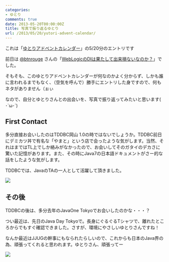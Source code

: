 ```yaml
---
categories:
- ゆとり
comments: true
date: 2013-05-20T00:00:00Z
title: 写真で振り返るゆとり
url: /2013/05/20/yutori-advent-calendar/
---
```


これは「[ゆとりアドベントカレンダー](http://atnd.org/events/39189)」の5/20分のエントリです

前日は [@btnrouge](http://twitter.com/btnrouge) さんの「[WebLogicのDIは果たして出来損ないなのか？](http://www.coppermine.jp/docs/programming/2013/05/weblogic-di.html)」でした。

そもそも、このゆとりアドベントカレンダーが何なのかよく分からず、しかも誰に言われるまでもなく、（空気を呼んで）勝手にエントリした身ですので、何もネタがありません（ぉぃ

なので、自分とゆとりさんとの出会いを、写真で振り返ってみたいと思います( ･`ω･´)

## First Contact

多分直接お会いしたのはTDDBC岡山 1.0の時ではないでしょうか。TDDBC前日にデミカツ丼で有名な「やまと」という店で会ったような気がします。当然、それはまではTL上でしか絡みがなかったので、お会いしてそのガタイのデカさに驚いた記憶があります。また、その時にJava7の日本語ドキュメントがさー的な話をしたような気がします。

TDDBCでは、JavaのTAの一人として活躍して頂きました。

<img src="http://farm9.staticflickr.com/8299/7865342634_04ee1d6462_n.jpg"/>

## その後

TDDBCの後は、多分去年のJavaOne Tokyoでお会いしたのかな・・・？

つい最近は、先日のJava Day Tokyoで。長身にぐるぐるTシャツで、離れたところからでもすぐ確認できました。さすが、環境にやさしいゆとりさんですね！

なんか最近はJJUGの幹事にもなられたらしいので、これからも日本のJava界の為、頑張ってくれると思われます。ゆとりさん、頑張ってー

<img src="http://farm8.staticflickr.com/7281/8740171565_cc77c9a9e9_n.jpg"/>